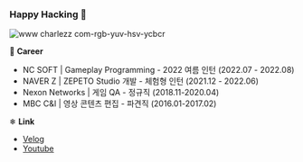 ### Happy Hacking 💫

<!--
**minjujuu/minjujuu** is a ✨ _special_ ✨ repository because its `README.md` (this file) appears on your GitHub profile.

Here are some ideas to get you started:

- 🔭 I’m currently working on ...
- 🌱 I’m currently learning ...
- 👯 I’m looking to collaborate on ...
- 🤔 I’m looking for help with ...
- 💬 Ask me about ...
- 📫 How to reach me: ...
- 😄 Pronouns: ...
- ⚡ Fun fact: ...
-->

![www charlezz com-rgb-yuv-hsv-ycbcr](https://user-images.githubusercontent.com/79794414/163667099-b6b44392-1f81-428e-87db-f403f496541c.gif)

🌠 **Career**
- NC SOFT | Gameplay Programming - 2022 여름 인턴 (2022.07 - 2022.08)
- NAVER Z | ZEPETO Studio 개발 - 체험형 인턴 (2021.12 - 2022.06)
- Nexon Networks | 게임 QA - 정규직 (2018.11-2020.04)
- MBC C&I | 영상 콘텐츠 편집 - 파견직 (2016.01-2017.02)

❄ **Link**
- [Velog](https://velog.io/@minjujuu)
- [Youtube](https://www.youtube.com/channel/UCckZ0bBmVXjxp8BbrgfhG4g/videos)
